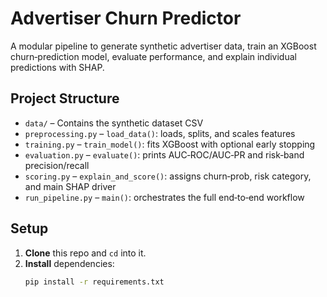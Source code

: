 # Advertiser Churn Predictor

A modular pipeline to generate synthetic advertiser data, train an XGBoost churn‑prediction model, evaluate performance, and explain individual predictions with SHAP.

## Project Structure

- `data/`
  – Contains the synthetic dataset CSV
- `preprocessing.py`
  – `load_data()`: loads, splits, and scales features
- `training.py`
  – `train_model()`: fits XGBoost with optional early stopping
- `evaluation.py`
  – `evaluate()`: prints AUC‑ROC/AUC‑PR and risk‑band precision/recall
- `scoring.py`
  – `explain_and_score()`: assigns churn‑prob, risk category, and main SHAP driver
- `run_pipeline.py`
  – `main()`: orchestrates the full end‑to‑end workflow

## Setup

1. **Clone** this repo and `cd` into it.
2. **Install** dependencies:
   ```bash
   pip install -r requirements.txt
